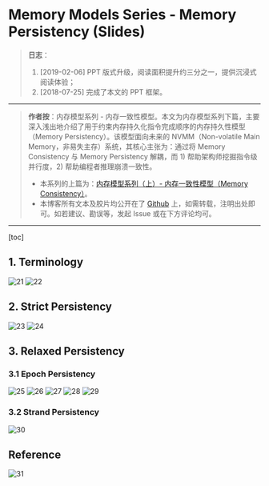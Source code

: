 
# Memory Models Series - Memory Persistency (Slides)

> **日志**：
>
> 1. [2019-02-06] PPT 版式升级，阅读面积提升约三分之一，提供沉浸式阅读体验；
> 1. [2018-07-25] 完成了本文的 PPT 框架。

---

> **作者按**：内存模型系列 - 内存一致性模型。本文为内存模型系列下篇，主要深入浅出地介绍了用于约束内存持久化指令完成顺序的内存持久性模型（Memory Persistency）。该模型面向未来的 NVMM（Non-volatile Main Memory，非易失主存）系统，其核心主张为：通过将 Memory Consistency 与 Memory Persistency 解耦，而 1) 帮助架构师挖掘指令级并行度，2) 帮助编程者推理崩溃一致性。
>
> - 本系列的上篇为：[内存模型系列（上）- 内存一致性模型（Memory Consistency）](https://blog.csdn.net/maokelong95/article/details/80727952)。
> - 本博客所有文本及胶片均公开在了 [Github](https://github.com/maokelong/CSDN-maokelong95) 上，如需转载，注明出处即可。如若建议、勘误等，发起 Issue 或在下方评论均可。

---

[toc]

## 1. Terminology

![21](https://img-blog.csdnimg.cn/20190206230824904.PNG?x-oss-process=image/watermark,type_ZmFuZ3poZW5naGVpdGk,shadow_10,text_aHR0cHM6Ly9ibG9nLmNzZG4ubmV0L21hb2tlbG9uZzk1,size_16,color_FFFFFF,t_70)
![22](https://img-blog.csdnimg.cn/20190206230832806.PNG?x-oss-process=image/watermark,type_ZmFuZ3poZW5naGVpdGk,shadow_10,text_aHR0cHM6Ly9ibG9nLmNzZG4ubmV0L21hb2tlbG9uZzk1,size_16,color_FFFFFF,t_70)

## 2. Strict Persistency

![23](https://img-blog.csdnimg.cn/2019020623083979.PNG?x-oss-process=image/watermark,type_ZmFuZ3poZW5naGVpdGk,shadow_10,text_aHR0cHM6Ly9ibG9nLmNzZG4ubmV0L21hb2tlbG9uZzk1,size_16,color_FFFFFF,t_70)
![24](https://img-blog.csdnimg.cn/20190206230844347.PNG?x-oss-process=image/watermark,type_ZmFuZ3poZW5naGVpdGk,shadow_10,text_aHR0cHM6Ly9ibG9nLmNzZG4ubmV0L21hb2tlbG9uZzk1,size_16,color_FFFFFF,t_70)

## 3. Relaxed Persistency
### 3.1 Epoch Persistency

![25](https://img-blog.csdnimg.cn/201902062308555.PNG?x-oss-process=image/watermark,type_ZmFuZ3poZW5naGVpdGk,shadow_10,text_aHR0cHM6Ly9ibG9nLmNzZG4ubmV0L21hb2tlbG9uZzk1,size_16,color_FFFFFF,t_70)
![26](https://img-blog.csdnimg.cn/20190206230900336.PNG?x-oss-process=image/watermark,type_ZmFuZ3poZW5naGVpdGk,shadow_10,text_aHR0cHM6Ly9ibG9nLmNzZG4ubmV0L21hb2tlbG9uZzk1,size_16,color_FFFFFF,t_70)
![27](https://img-blog.csdnimg.cn/20190206230906482.PNG?x-oss-process=image/watermark,type_ZmFuZ3poZW5naGVpdGk,shadow_10,text_aHR0cHM6Ly9ibG9nLmNzZG4ubmV0L21hb2tlbG9uZzk1,size_16,color_FFFFFF,t_70)
![28](https://img-blog.csdnimg.cn/20190206230912468.PNG?x-oss-process=image/watermark,type_ZmFuZ3poZW5naGVpdGk,shadow_10,text_aHR0cHM6Ly9ibG9nLmNzZG4ubmV0L21hb2tlbG9uZzk1,size_16,color_FFFFFF,t_70)
![29](https://img-blog.csdnimg.cn/2019020623091821.PNG?x-oss-process=image/watermark,type_ZmFuZ3poZW5naGVpdGk,shadow_10,text_aHR0cHM6Ly9ibG9nLmNzZG4ubmV0L21hb2tlbG9uZzk1,size_16,color_FFFFFF,t_70)

### 3.2 Strand Persistency

![30](https://img-blog.csdnimg.cn/20190206230923269.PNG?x-oss-process=image/watermark,type_ZmFuZ3poZW5naGVpdGk,shadow_10,text_aHR0cHM6Ly9ibG9nLmNzZG4ubmV0L21hb2tlbG9uZzk1,size_16,color_FFFFFF,t_70)

## Reference
![31](https://img-blog.csdnimg.cn/2019020623092922.PNG?x-oss-process=image/watermark,type_ZmFuZ3poZW5naGVpdGk,shadow_10,text_aHR0cHM6Ly9ibG9nLmNzZG4ubmV0L21hb2tlbG9uZzk1,size_16,color_FFFFFF,t_70)